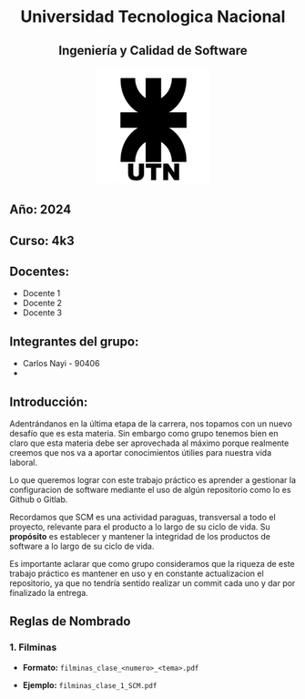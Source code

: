 <div>
  <h1 align="center">Universidad Tecnologica Nacional</h1>
  <h2 align="center">Ingeniería y Calidad de Software</h2>
  <p align="center">
  <img src="./Imagenes/UTN_logo.jpg" alt="Logo del Proyecto" width="200">
  </p>

</div>

## Año: 2024
## Curso: 4k3
## Docentes: 

- Docente 1
- Docente 2
- Docente 3

## Integrantes del grupo: 

- Carlos Nayi - 90406
- 

## Introducción:

Adentrándanos en la última etapa de la carrera, nos topamos con un nuevo desafío que es esta materia. Sin embargo como grupo tenemos bien en claro que esta materia debe ser aprovechada al máximo porque realmente creemos que nos va a aportar conocimientos útilies para nuestra vida laboral.

Lo que queremos lograr con este trabajo práctico es aprender a gestionar la configuracion de software mediante el uso de algún repositorio como lo es Github o Gitlab.

Recordamos que SCM es una actividad paraguas, transversal a todo el proyecto, relevante para el producto a lo largo de su ciclo de vida. Su **propósito** es establecer y mantener la integridad de los productos de software a lo largo de su ciclo de vida.

Es importante aclarar que como grupo consideramos que la riqueza de este trabajo práctico es mantener en uso y en constante actualizacion el repositorio, ya que no tendría sentido realizar un commit cada uno y dar por finalizado la entrega.
 

## Reglas de Nombrado

### **1. Filminas**

- **Formato:** `filminas_clase_<numero>_<tema>.pdf `

- **Ejemplo:** `filminas_clase_1_SCM.pdf ` 
